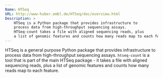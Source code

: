 ```yaml
---
Name: HTSeq
URL: http://www-huber.embl.de/HTSeq/doc/overview.html
Description: >
    HTSeq is a Python package that provides infrastructure to
    process data from high-throughput sequencing assays.
    HTSeq-count takes a file with aligned sequencing reads, plus
    a list of genomic features and counts how many reads map to each feature.
---
```


HTSeq is a general purpose Python package that provides infrastructure to
process data from high-throughput sequencing assays. `htseq-count` is a tool
that is part of the main HTSeq package - it takes a file with aligned sequencing
reads, plus a list of genomic features and counts how many reads map to each feature.

